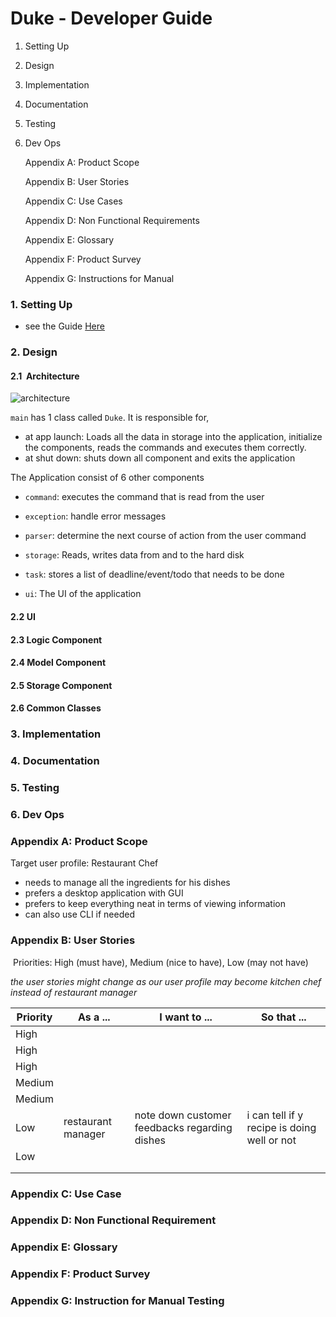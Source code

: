 # Duke - Developer Guide

1. Setting Up

2. Design 

3. Implementation

4. Documentation

5. Testing

6. Dev Ops

   Appendix A: Product Scope

   Appendix B: User Stories

   Appendix C: Use Cases

   Appendix D: Non Functional Requirements 

   Appendix E: Glossary 

   Appendix F: Product Survey 

   Appendix G: Instructions for Manual



### 1. Setting Up

- see the Guide [Here]() 

### 2. Design 

#### 2.1  Architecture

![architecture](https://github.com/9hafidz6/main/blob/master/docs/images/architecture.png)

`main` has 1 class called `Duke`. It is responsible for,

- at app launch: Loads all the data in storage into the application, initialize the  components, reads the commands and executes them correctly.
- at shut down: shuts down all component and exits the application

The Application consist of 6 other components 

- `command`: executes the command that is read from the user

- `exception`: handle error messages 
- `parser`: determine the next course of action from the user command
- `storage`: Reads, writes data from and to the hard disk
- `task`: stores a list of deadline/event/todo that needs to be done
- `ui`: The UI of the application

#### 2.2 UI



#### 2.3 Logic Component



#### 2.4 Model Component



#### 2.5 Storage Component



#### 2.6 Common Classes



### 3. Implementation



### 4. Documentation



### 5. Testing



### 6. Dev Ops 



### Appendix A: Product Scope

Target user profile: Restaurant Chef

- needs to manage all the ingredients for his dishes  
- prefers a desktop application with GUI
- prefers to keep everything neat in terms of viewing information
- can also use CLI if needed 

### Appendix B: User Stories

​	Priorities: High (must have), Medium (nice to have), Low (may not have)

*the user stories might change as our user profile may become kitchen chef instead of restaurant manager* 

| Priority | As a ...           | I want to ...                                 | So that ...                                 |
| -------- | ------------------ | --------------------------------------------- | ------------------------------------------- |
| High     |                    |                                               |                                             |
| High     |                    |                                               |                                             |
| High     |                    |                                               |                                             |
| Medium   |                    |                                               |                                             |
| Medium   |                    |                                               |                                             |
| Low      | restaurant manager | note down customer feedbacks regarding dishes | i can tell if y recipe is doing well or not |
| Low      |                    |                                               |                                             |
|          |                    |                                               |                                             |
|          |                    |                                               |                                             |



### Appendix C: Use Case



### Appendix D: Non Functional Requirement



### Appendix E: Glossary 



### Appendix F: Product Survey



### Appendix G: Instruction for Manual Testing 





 

